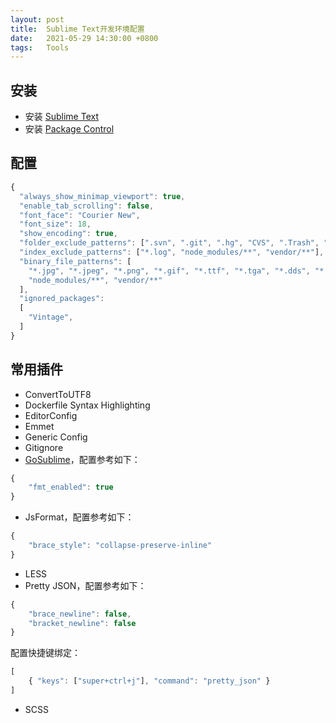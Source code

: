 ```yaml
---
layout: post
title:  Sublime Text开发环境配置
date:   2021-05-29 14:30:00 +0800
tags:   Tools
---
```


## 安装

- 安装 [Sublime Text](https://www.sublimetext.com/)
- 安装 [Package Control](https://packagecontrol.io/)

## 配置

```js
{
  "always_show_minimap_viewport": true,
  "enable_tab_scrolling": false,
  "font_face": "Courier New",
  "font_size": 18,
  "show_encoding": true,
  "folder_exclude_patterns": [".svn", ".git", ".hg", "CVS", ".Trash", ".Trash-*", "node_modules"],
  "index_exclude_patterns": ["*.log", "node_modules/**", "vendor/**"],
  "binary_file_patterns": [
    "*.jpg", "*.jpeg", "*.png", "*.gif", "*.ttf", "*.tga", "*.dds", "*.ico", "*.eot", "*.pdf", "*.swf", "*.jar", "*.zip",
    "node_modules/**", "vendor/**"
  ],
  "ignored_packages":
  [
    "Vintage",
  ]
}
```

## 常用插件

- ConvertToUTF8
- Dockerfile Syntax Highlighting
- EditorConfig
- Emmet
- Generic Config
- Gitignore
- [GoSublime](https://github.com/DisposaBoy/GoSublime)，配置参考如下：
```js
{
	"fmt_enabled": true
}
```
- JsFormat，配置参考如下：
```js
{
	"brace_style": "collapse-preserve-inline"
}
```
- LESS
- Pretty JSON，配置参考如下：
```js
{
    "brace_newline": false,
    "bracket_newline": false
}
```
配置快捷键绑定：
```js
[
	{ "keys": ["super+ctrl+j"], "command": "pretty_json" }
]
```
- SCSS
